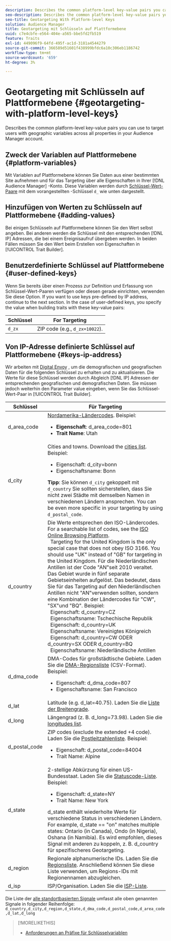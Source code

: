 ```yaml
---
description: Describes the common platform-level key-value pairs you can use to target users with geographic variables across all properties in your Audience Manager account.
seo-description: Describes the common platform-level key-value pairs you can use to target users with geographic variables across all properties in your Audience Manager account.
seo-title: Geotargeting With Platform-level Keys
solution: Audience Manager
title: Geotargeting mit Schlüsseln auf Plattformebene
uuid: c7e4cbfe-e564-404e-a565-bbe5fd2fb519
feature: Traits
exl-id: 449096f9-64fd-495f-ac1d-3181a4544279
source-git-commit: 366589d51601f438999bfdc6a10c306eb1186742
workflow-type: tm+mt
source-wordcount: '659'
ht-degree: 3%

---
```


# Geotargeting mit Schlüsseln auf Plattformebene {#geotargeting-with-platform-level-keys}

Describes the common platform-level key-value pairs you can use to target users with geographic variables across all properties in your Audience Manager account.

<!-- c_tb_platform_vars.xml -->

## Zweck der Variablen auf Plattformebene {#platform-variables}

Mit Variablen auf Plattformebene können Sie Daten aus einer bestimmten Site aufnehmen und für das Targeting über alle Eigenschaften in Ihrer [!DNL Audience Manager] -Konto. Diese Variablen werden durch [Schlüssel-Wert-Paare](../../reference/key-value-pairs-explained.md) mit dem vorangestellten -Schlüssel `d_` wie unten dargestellt.

## Hinzufügen von Werten zu Schlüsseln auf Plattformebene {#adding-values}

Bei einigen Schlüsseln auf Plattformebene können Sie den Wert selbst angeben. Bei anderen werden die Schlüssel mit den entsprechenden [!DNL IP] Adressen, die bei einem Ereignisaufruf übergeben werden. In beiden Fällen müssen Sie den Wert beim Erstellen von Eigenschaften in [!UICONTROL Trait Builder].

## Benutzerdefinierte Schlüssel auf Plattformebene {#user-defined-keys}

Wenn Sie bereits über einen Prozess zur Definition und Erfassung von Schlüssel-Wert-Paaren verfügen oder diesen gerade einrichten, verwenden Sie diese Option. If you want to use keys pre-defined by IP address, continue to the next section. In the case of user-defined keys, you specify the value when building traits with these key-value pairs:

| Schlüssel | For Targeting |
|---|---|
| `d_zx` | ZIP code (e.g., `d_zx=10022`). |

## Von IP-Adresse definierte Schlüssel auf Plattformebene {#keys-ip-address}

Wir arbeiten mit [Digital Envoy](https://www.digitalenvoy.com/) , um die demografischen und geografischen Daten für die folgenden Schlüssel zu erhalten und zu aktualisieren. Die Werte für diese Schlüssel werden durch Abgleich [!DNL IP] Adressen der entsprechenden geografischen und demografischen Daten. Sie müssen jedoch weiterhin den Parameter value eingeben, wenn Sie das Schlüssel-Wert-Paar in [!UICONTROL Trait Builder].

| Schlüssel | Für Targeting |
|--- |--- |
| d_area_code | [Nordamerika-Ländercodes](https://en.wikipedia.org/wiki/List_of_North_American_Numbering_Plan_area_codes).  Beispiel: <ul><li>**Eigenschaft**: d_area_code=801</li><li>**Trait Name**: Utah</li></ul> |
| d_city | Cities and towns. Download the [cities list](assets/d_city.txt).  Beispiel: <ul><li>Eigenschaft: d_city=bonn</li><li>Eigenschaftsname: Bonn</li></ul> **Tipp**: Sie können `d_city` gekoppelt mit `d_country` Sie sollten sicherstellen, dass Sie nicht zwei Städte mit demselben Namen in verschiedenen Ländern ansprechen. You can be even more specific in your targeting by using `d_postal_code`. |
| d_country | Die Werte entsprechen den ISO-Ländercodes. For a searchable list of codes, see the [ISO Online Browsing Platform](https://www.iso.org/obp/ui/#home). <br>  Targeting for the United Kingdom is the only special case that does not obey ISO 3166. You should use &quot;UK&quot; instead of &quot;GB&quot; for targeting in the United Kingdom.  Für die Niederländischen Antillen ist der Code &quot;AN&quot;seit 2010 veraltet. Das Gebiet wurde in fünf separate Gebietseinheiten aufgelöst. Das bedeutet, dass Sie für das Targeting auf den Niederländischen Antillen nicht &quot;AN&quot;verwenden sollten, sondern eine Kombination der Ländercodes für &quot;CW&quot;, &quot;SX&quot;und &quot;BQ&quot;.  Beispiel:  <br>  Eigenschaft: d_country=CZ  <br>  Eigenschaftsname: Tschechische Republik <br>  Eigenschaft: d_country=UK <br>  Eigenschaftsname: Vereinigtes Königreich  <br>  Eigenschaft: d_country=CW ODER d_country=SX ODER d_country=BQ  <br>  Eigenschaftsname: Niederländische Antillen |
| d_dma_code | DMA-Codes für großstädtische Gebiete. Laden Sie die [DMA-Regionsliste](assets/DMAregions.csv) (CSV-Format).  Beispiel: <ul><li>Eigenschaft: d_dma_code=807</li><li>Eigenschaftsname: San Francisco</li></ul> |
| d_lat | Latitude (e.g.  d_lat=40.75). Laden Sie die [Liste der Breitengrade](assets/d_lat.txt). |
| d_long | Längengrad (z. B. d_long=73.98). Laden Sie die [longitudes list](assets/d_long.txt). |
| d_postal_code | ZIP codes (exclude the extended +4 code). Laden Sie die  [Postleitzahlenliste](assets/d_postal_code.txt).  Beispiel: <ul><li>Eigenschaft: d_postal_code=84004 </li><li>Trait Name: Alpine</li></ul> |
| d_state | 2-stellige Abkürzung für einen US-Bundesstaat. Laden Sie die [Statuscode-Liste](assets/d_state.txt).  Beispiel: <ul><li>Eigenschaft: d_state=NY </li><li>Trait Name: New York</li></ul>d_state enthält wiederholte Werte für verschiedene Status in verschiedenen Ländern. For example, d_state == &quot;on&quot; matches multiple states: Ontario (in Canada), Ondo (in Nigeria), Oshana (in Namibia). Es wird empfohlen, dieses Signal mit anderen zu koppeln, z. B. d_country für spezifischeres Geotargeting. |
| d_region | Regionale alphanumerische IDs. Laden Sie die [Regionsliste](assets/Country_RegionCodes_City.csv).  Anschließend können Sie diese Liste verwenden, um Regions-IDs mit Regionennamen abzugleichen. |
| d_isp | ISP/Organisation. Laden Sie die [ISP-Liste](assets/d_isp.txt). |

Die Liste der [alle standortbasierten Signale](assets/all.txt) umfasst alle oben genannten Signale in folgender Reihenfolge: `d_country,d_city,d_region,d_state,d_dma_code,d_postal_code,d_area_code,d_lat,d_long`

>[!MORELIKETHIS]
>
>* [Anforderungen an Präfixe für Schlüsselvariablen](../../features/traits/trait-variable-prefixes.md)

